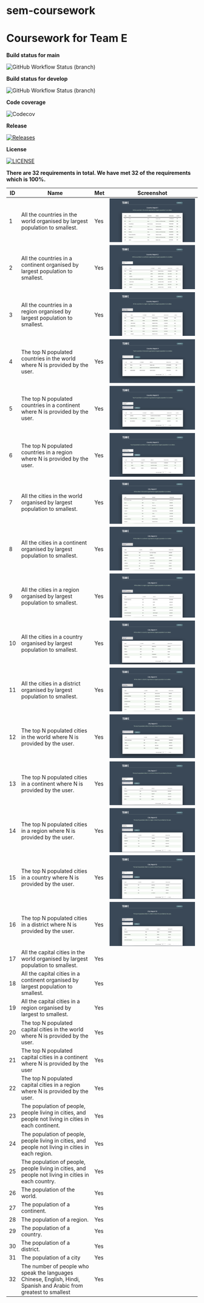# sem-coursework
# Coursework for Team E

**Build status for main**

![GitHub Workflow Status (branch)](https://img.shields.io/github/actions/workflow/status/joerob25/sem-coursework-be/CI-Unit-Test.yml?branch=main&style=flat-square)<branch>

**Build status for develop**

![GitHub Workflow Status (branch)](https://img.shields.io/github/actions/workflow/status/joerob25/sem-coursework-be/CI-Unit-Test.yml?branch=develop&style=flat-square)<branch>

**Code coverage**

![Codecov](https://img.shields.io/codecov/c/github/joerob25/main)

**Release**

[![Releases](https://img.shields.io/github/release/joerob25/sem-coursework-be/all.svg?style=flat-square)](https://github.com/joerob25/sem-coursework-be/releases)

**License**

[![LICENSE](https://img.shields.io/github/license/joerob25/sem-coursework-be.svg?style=flat-square)](https://github.com/joerob25/sem-coursework-be/blob/master/LICENSE)

**There are 32 requirements in total. We have met 32 of the requirements which is 100%.**

| ID  | Name                                                                                                               | Met | Screenshot                                    |
|-----|--------------------------------------------------------------------------------------------------------------------|-----|-----------------------------------------------|
| 1   | All the countries in the world organised by largest population to smallest.                                        | Yes | ![country-report-1](img/country-report-1.png) |
| 2   | All the countries in a continent organised by largest population to smallest.                                      | Yes | ![country-report-2](img/country-report-2.png) |
| 3   | All the countries in a region organised by largest population to smallest.                                         | Yes | ![country-report-3](img/country-report-3.png) |
| 4   | The top N populated countries in the world where N is provided by the user.                                        | Yes | ![country-report-4](img/country-report-4.png) |
| 5   | The top N populated countries in a continent where N is provided by the user.                                      | Yes | ![country-report-5](img/country-report-5.png) |
| 6   | The top N populated countries in a region where N is provided by the user.                                         | Yes | ![country-report-6](img/country-report-6.png) |
| 7   | All the cities in the world organised by largest population to smallest.                                           | Yes | ![city-report-1](img/city-report-1.png)       |
| 8   | All the cities in a continent organised by largest population to smallest.                                         | Yes | ![city-report-2](img/city-report-2.png)       |
| 9   | All the cities in a region organised by largest population to smallest.                                            | Yes | ![city-report-3](img/city-report-3.png)       |
| 10  | All the cities in a country organised by largest population to smallest.                                           | Yes | ![city-report-4](img/city-report-4.png)       |
| 11  | All the cities in a district organised by largest population to smallest.                                          | Yes | ![city-report-5](img/city-report-5.png)       |
| 12  | The top N populated cities in the world where N is provided by the user.                                           | Yes | ![city-report-6](img/city-report-6.png)       |
| 13  | The top N populated cities in a continent where N is provided by the user.                                         | Yes | ![city-report-7](img/city-report-7.png)       |
| 14  | The top N populated cities in a region where N is provided by the user.                                            | Yes | ![city-report-8](img/city-report-8.png)       |
| 15  | The top N populated cities in a country where N is provided by the user.                                           | Yes | ![city-report-9](img/city-report-9.png)       |
| 16  | The top N populated cities in a district where N is provided by the user.                                          | Yes | ![city-report-10](img/city-report-10.png)     |
| 17  | All the capital cities in the world organised by largest population to smallest.                                   | Yes |                                               |
| 18  | All the capital cities in a continent organised by largest population to smallest.                                 | Yes |                                               |
| 19  | All the capital cities in a region organised by largest to smallest.                                               | Yes |                                               |
| 20  | The top N populated capital cities in the world where N is provided by the user.                                   | Yes |                                               |
| 21  | The top N populated capital cities in a continent where N is provided by the user                                  | Yes |                                               |
| 22  | The top N populated capital cities in a region where N is provided by the user.                                    | Yes |                                               |
| 23  | The population of people, people living in cities, and people not living in cities in each continent.              | Yes |                                               |
| 24  | The population of people, people living in cities, and people not living in cities in each region.                 | Yes |                                               |
| 25  | The population of people, people living in cities, and people not living in cities in each country.                | Yes |                                               |
| 26  | The population of the world.                                                                                       | Yes |                                               |
| 27  | The population of a continent.                                                                                     | Yes |                                               |
| 28  | The population of a region.                                                                                        | Yes |                                               |
| 29  | The population of a country.                                                                                       | Yes |                                               |
| 30  | The population of a district.                                                                                      | Yes |                                               |
| 31  | The population of a city                                                                                           | Yes |                                               |
| 32  | The number of people who speak the languages Chinese, English, Hindi, Spanish and Arabic from greatest to smallest | Yes |                                               |
